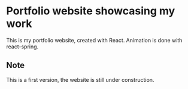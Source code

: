 # Portfolio website showcasing my work

This is my portfolio website, created with React.
Animation is done with react-spring.

## Note

This is a first version, the website is still under construction.
